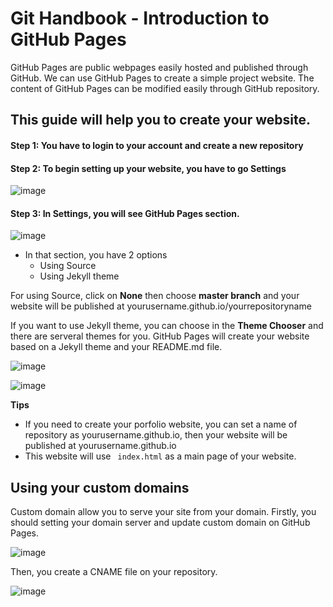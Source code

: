 # Git Handbook - Introduction to GitHub Pages

GitHub Pages are public webpages easily hosted and published through GitHub. We can use GitHub Pages to create a simple project website.
The content of GitHub Pages can be modified easily through GitHub repository.


## This guide will help you to create your website.

#### Step 1: You have to login to your account and create a new repository
#### Step 2: To begin setting up your website, you have to go Settings 
![image](https://user-images.githubusercontent.com/23649434/88269555-754d9680-ccfe-11ea-9822-6239c6e73b6f.png)

#### Step 3: In Settings, you will see GitHub Pages section.
![image](https://user-images.githubusercontent.com/23649434/88269834-f1e07500-ccfe-11ea-9b47-7bce430c27bb.png)

* In that section, you have 2 options
  * Using Source
  * Using Jekyll theme


For using Source, click on <b>None</b> then choose <b>master branch</b> and your website will be published at yourusername.github.io/yourrepositoryname

If you want to use Jekyll theme, you can choose in the <b>Theme Chooser</b> and there are serveral themes for you.
GitHub Pages will create your website based on a Jekyll theme and your README.md file.

![image](https://user-images.githubusercontent.com/23649434/88458305-3ca4ed00-ceb7-11ea-9a3b-70c1e4b6bb31.png)

![image](https://user-images.githubusercontent.com/23649434/88458333-85f53c80-ceb7-11ea-90ef-88bd3a0e5295.png)

<b>Tips</b>
* If you need to create your porfolio website, you can set a name of repository as yourusername.github.io, then your website will be published at yourusername.github.io
* This website will use <code> index.html</code> as a main page of your website. 

## Using your custom domains
Custom domain allow you to serve your site from your domain. 
Firstly, you should setting your domain server and update custom domain on GitHub Pages.

![image](https://user-images.githubusercontent.com/23649434/88398873-30a22800-cdf0-11ea-93f3-77d803913d99.png)

Then, you create a CNAME file on your repository. 

![image](https://user-images.githubusercontent.com/23649434/88399277-d8b7f100-cdf0-11ea-916c-1d1553d81430.png)